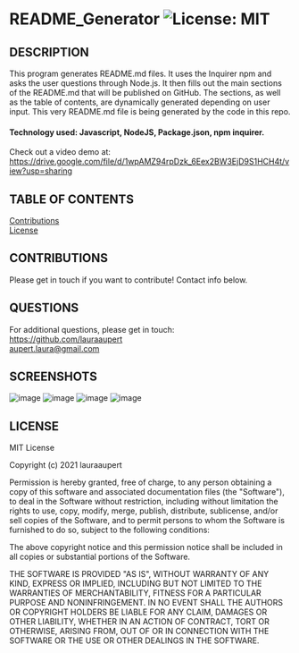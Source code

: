 
# README_Generator	![License: MIT](https://img.shields.io/badge/License-MIT-yellow.svg)

## DESCRIPTION

This program generates README.md files. It uses the Inquirer npm and asks the user questions through Node.js. It then fills out the main sections of the README.md that will be published on GitHub. The sections, as well as the table of contents, are dynamically generated depending on user input. This very README.md file is being generated by the code in this repo.  
#### Technology used: Javascript, NodeJS, Package.json, npm inquirer. 
Check out a video demo at: https://drive.google.com/file/d/1wpAMZ94rpDzk_6Eex2BW3EjD9S1HCH4t/view?usp=sharing

## TABLE OF CONTENTS
    
[Contributions](#CONTRIBUTIONS)  
[License](#LICENSE)   

## CONTRIBUTIONS <a name="CONTRIBUTIONS"></a>

Please get in touch if you want to contribute! Contact info below. 

## QUESTIONS <a name="QUESTIONS"></a>
For additional questions, please get in touch:  
https://github.com/lauraaupert  
aupert.laura@gmail.com

## SCREENSHOTS
![image](https://user-images.githubusercontent.com/73617474/104859729-38510e00-58f5-11eb-9327-8c8df7b71db5.png)
![image](https://user-images.githubusercontent.com/73617474/104859678-faec8080-58f4-11eb-98fd-2e634ee572e7.png)
![image](https://user-images.githubusercontent.com/73617474/104859742-54ed4600-58f5-11eb-81e6-5d9357883d3f.png)
![image](https://user-images.githubusercontent.com/73617474/104859689-0cce2380-58f5-11eb-9d2c-ec993e7786a3.png)


## LICENSE
MIT License

Copyright (c) 2021 lauraaupert

Permission is hereby granted, free of charge, to any person obtaining a copy
of this software and associated documentation files (the "Software"), to deal
in the Software without restriction, including without limitation the rights
to use, copy, modify, merge, publish, distribute, sublicense, and/or sell
copies of the Software, and to permit persons to whom the Software is
furnished to do so, subject to the following conditions:

The above copyright notice and this permission notice shall be included in all
copies or substantial portions of the Software.

THE SOFTWARE IS PROVIDED "AS IS", WITHOUT WARRANTY OF ANY KIND, EXPRESS OR
IMPLIED, INCLUDING BUT NOT LIMITED TO THE WARRANTIES OF MERCHANTABILITY,
FITNESS FOR A PARTICULAR PURPOSE AND NONINFRINGEMENT. IN NO EVENT SHALL THE
AUTHORS OR COPYRIGHT HOLDERS BE LIABLE FOR ANY CLAIM, DAMAGES OR OTHER
LIABILITY, WHETHER IN AN ACTION OF CONTRACT, TORT OR OTHERWISE, ARISING FROM,
OUT OF OR IN CONNECTION WITH THE SOFTWARE OR THE USE OR OTHER DEALINGS IN THE
SOFTWARE.

